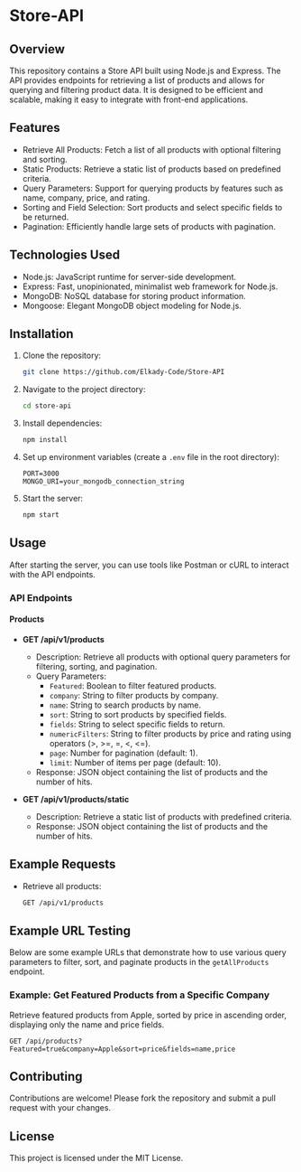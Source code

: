 # Store-API

## Overview
This repository contains a Store API built using Node.js and Express. The API provides endpoints for retrieving a list of products and allows for querying and filtering product data. It is designed to be efficient and scalable, making it easy to integrate with front-end applications.

## Features
- Retrieve All Products: Fetch a list of all products with optional filtering and sorting.
- Static Products: Retrieve a static list of products based on predefined criteria.
- Query Parameters: Support for querying products by features such as name, company, price, and rating.
- Sorting and Field Selection: Sort products and select specific fields to be returned.
- Pagination: Efficiently handle large sets of products with pagination.

## Technologies Used
- Node.js: JavaScript runtime for server-side development.
- Express: Fast, unopinionated, minimalist web framework for Node.js.
- MongoDB: NoSQL database for storing product information.
- Mongoose: Elegant MongoDB object modeling for Node.js.

## Installation
1. Clone the repository:
    ```sh
    git clone https://github.com/Elkady-Code/Store-API
    ```
2. Navigate to the project directory:
    ```sh
    cd store-api
    ```
3. Install dependencies:
    ```sh
    npm install
    ```
4. Set up environment variables (create a `.env` file in the root directory):
    ```env
    PORT=3000
    MONGO_URI=your_mongodb_connection_string
    ```
5. Start the server:
    ```sh
    npm start
    ```

## Usage
After starting the server, you can use tools like Postman or cURL to interact with the API endpoints.

### API Endpoints

#### Products
- **GET /api/v1/products**
  - Description: Retrieve all products with optional query parameters for filtering, sorting, and pagination.
  - Query Parameters:
    - `Featured`: Boolean to filter featured products.
    - `company`: String to filter products by company.
    - `name`: String to search products by name.
    - `sort`: String to sort products by specified fields.
    - `fields`: String to select specific fields to return.
    - `numericFilters`: String to filter products by price and rating using operators (>, >=, =, <, <=).
    - `page`: Number for pagination (default: 1).
    - `limit`: Number of items per page (default: 10).
  - Response: JSON object containing the list of products and the number of hits.

- **GET /api/v1/products/static**
  - Description: Retrieve a static list of products with predefined criteria.
  - Response: JSON object containing the list of products and the number of hits.

## Example Requests
- Retrieve all products:
  ```sh
  GET /api/v1/products

## Example URL Testing

Below are some example URLs that demonstrate how to use various query parameters to filter, sort, and paginate products in the `getAllProducts` endpoint.

### Example: Get Featured Products from a Specific Company

Retrieve featured products from Apple, sorted by price in ascending order, displaying only the name and price fields.

```plaintext
GET /api/products?Featured=true&company=Apple&sort=price&fields=name,price
```
## Contributing
Contributions are welcome! Please fork the repository and submit a pull request with your changes.

## License
This project is licensed under the MIT License.


